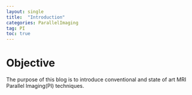 ```yaml
---
layout: single
title:  "Introduction"
categories: ParallelImaging
tag: PI
toc: true
---
```


# Objective<br>
The purpose of this blog is to introduce conventional and state of art MRI Parallel Imaging(PI) techniques.







